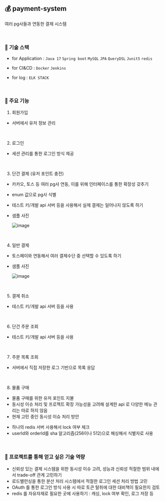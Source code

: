 ## 💰 payment-system
여러 pg사들과 연동한 결제 시스템

<br>

### 📌 기술 스택
* for Application : `Java 17` `Spring boot` `MySQL` `JPA` `QueryDSL` `Junit5` `redis`

* for CI&CD : `Docker` `Jenkins`

* for log : `ELK STACK`

<br>

### 📌 주요 기능

1) 회원가입
  - 서버에서 유저 정보 관리
  
  <br>
  
  
2) 로그인
  - 세션 관리를 통한 로그인 방식 제공
  
  <br>
  
3) 단건 결제 (유저 포인트 충전)
- 카카오, 토스 등 여러 pg사 연동, 이를 위해 인터페이스를 통한 확장성 갖추기
- enum 값으로 pg사 식별
- 테스트 키/개발 api 서버 등을 사용해서 실제 결제는 일어나지 않도록 하기
- 샘플 사진

  ![image](https://github.com/f-lab-edu/payment-system/assets/98700133/6ba17c2d-7342-4fb0-bf5c-fc7f03970c32)

<br>

4) 일반 결제
- 토스페이와 연동해서 여러 결제수단 중 선택할 수 있도록 하기
- 샘플 사진

   ![image](https://github.com/f-lab-edu/payment-system/assets/98700133/a770cce3-8b43-4c98-8d60-422a79e2a8ba)

<br>

5) 결제 취소 
- 테스트 키/개발 api 서버 등을 사용

<br>

6) 단건 주문 조회
- 테스트 키/개발 api 서버 등을 사용

<br>

7) 주문 목록 조회
- 서버에서 직접 저장한 로그 기반으로 목록 응답

<br>

8) 물품 구매
- 물품 구매를 위한 유저 포인트 지불
- 동시성 이슈 처리 및 프로젝트 확장 가능성을 고려해 설계한 api 로 다양한 메뉴 관리는 따로 하지 않음
- 현재 고민 중인 동시성 이슈 처리 방안
* 하나의 redis 서버 사용해서 lock 여부 체크
* userId와 orderId를 sha 알고리즘(256이나 512)으로 해싱해서 식별자로 사용
    

<br>

### 📌 프로젝트를 통해 얻고 싶은 기술 역량


- 신뢰성 있는 결제 시스템을 위한 동시성 이슈 고려, 성능과 신뢰성 적절한 범위 내에서 trade-off 관계 고민하기
- 로드밸런싱을 통한 분산 처리 시스템에서 적절한 로그인 세션 처리 방법 고민
- OAuth 를 통한 로그인 방식 사용 시 따로 토큰 탈취에 대한 대비책이 필요한지 검토 
- redis 를 자유자재로 필요한 곳에 사용하기 : 캐싱, lock 여부 확인, 로그 저장 등

